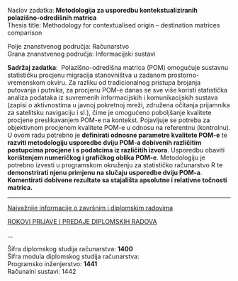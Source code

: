 Naslov zadatka:	**Metodologija za usporedbu kontekstualiziranih polazišno-odredišnih matrica**  
Thesis title:	Methodology for contextualised origin – destination matrices comparison

Polje znanstvenog područja: Računarstvo  
Grana znanstvenog područja: Informacijski sustavi

**Sadržaj zadatka**:  Polazišno-odredišna matrica (POM) omogućuje sustavnu statističku procjenu migracija stanovništva u zadanom prostorno-vremenskom okviru. Za razliku od tradicionalnog pristupa brojanja putovanja i putnika, za procjenu POM-e danas se sve više koristi statistička analiza podataka iz suvremenih informacijskih i komunikacijskih sustava (zapisi o aktivnostima u javnoj pokretnoj mreži, združena očitanja prijamnika za satelitsku navigaciju i sl.), čime je omogućeno poboljšanje kvalitete procjene preslikavanjem POM-e na kontekst. Pojavljuje se potreba za objektivnom procjenom kvalitete POM-e u odnosu na referentnu (kontrolnu). U ovom radu potrebno je **definirati odnosne parametre kvalitete POM-e** te **razviti metodologiju usporedbe dviju POM-a dobivenih različitim postupcima procjene i s podatcima iz različitih izvora**. Usporedbu obaviti **korištenjem numeričkog i grafičkog oblika POM-e**. Metodologiju je potrebno izvesti u programskom okruženju za statističko računarstvo R te **demonstrirati njenu primjenu na slučaju usporedbe dviju POM-a**. **Komentirati dobivene rezultate sa stajališta apsolutne i relativne točnosti matrica.**

___

[Najvažnije informacije o završnim i diplomskim radovima](http://nastavno.mjoler.info/dipl)

[ROKOVI PRIJAVE I PREDAJE DIPLOMSKIH RADOVA ](http://www.riteh.uniri.hr/media/filer_public/4f/ed/4fed789d-5ea3-4b31-b755-6da490814196/rokovi_za_predaju_zavrsnih_radova_2017-18_dsvra.pdf)

...



Šifra diplomskog studija računarstva: **1400**  
Šifra modula diplomskog studija računarstva:  
Programsko inženjerstvo: **1441**  
Računalni sustavi: 1442
